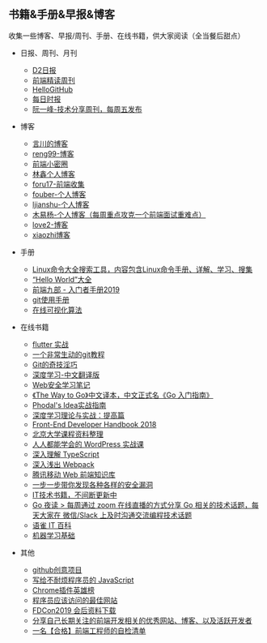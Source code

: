 ## 书籍&手册&早报&博客

收集一些博客、早报/周刊、手册、在线书籍，供大家阅读（全当餐后甜点）

* 日报、周刊、月刊
  * [D2日报](https://daily.fairyever.com/)
  * [前端精读周刊](https://github.com/dt-fe/weekly)
  * [HelloGitHub](https://gitbook.hellogithub.com/)
  * [每日时报](https://wubaiqing.github.io/zaobao/)
  * [阮一峰-技术分享周刊，每周五发布](https://github.com/ruanyf/weekly)

* 博客
  * [言川的博客](https://github.com/lihongxun945/myblog)
  * [reng99-博客](https://github.com/reng99/blogs)
  * [前端小密圈](https://github.com/jawil/blog)
  * [林鑫个人博客](https://github.com/lin-xin/blog)
  * [foru17-前端收集](https://github.com/foru17/front-end-collect)
  * [fouber-个人博客](https://github.com/fouber/blog)
  * [ljianshu-个人博客](https://github.com/ljianshu/Blog)
  * [木易杨-个人博客（每周重点攻克一个前端面试重难点）](https://github.com/yygmind/blog)
  * [love2-博客](https://love2.io/)
  * [xiaozhi博客](https://github.com/qq449245884/xiaozhi)

* 手册
  * [Linux命令大全搜索工具，内容包含Linux命令手册、详解、学习、搜集](https://github.com/jaywcjlove/linux-command)
  * [“Hello World”大全](https://netsmell.com/apps/helloworldcollection/)
  * [前端九部 - 入门者手册2019](https://www.yuque.com/fe9/basic)
  * [git使用手册](https://gitee.com/progit/)
  * [在线可视化算法](https://algorithm-visualizer.org/)

* 在线书籍 
  * [flutter 实战](https://book.flutterchina.club/)
  * [一个非常生动的git教程](https://github.com/pcottle/learnGitBranching) 
  * [Git的奇技淫巧](https://github.com/521xueweihan/git-tips)
  * [深度学习-中文翻译版](https://exacity.github.io/deeplearningbook-chinese/)
  * [Web安全学习笔记](https://websec.readthedocs.io/zh/latest/)
  * [《The Way to Go》中文译本，中文正式名《Go 入门指南》](https://github.com/Unknwon/the-way-to-go_ZH_CN)
  * [Phodal's Idea实战指南](http://ideabook.phodal.com/)
  * [深度学习理论与实战：提高篇](http://fancyerii.github.io/2019/03/14/dl-book/)
  * [Front-End Developer Handbook 2018](https://frontendmasters.com/books/front-end-handbook/2018/)
  * [北京大学课程资料整理](https://github.com/lib-pku/libpku)
  * [人人都能学会的 WordPress 实战课](https://www.easywpbook.com/)
  * [深入理解 TypeScript](https://jkchao.github.io/typescript-book-chinese/)
  * [深入浅出 Webpack](https://github.com/gwuhaolin/dive-into-webpack)
  * [腾讯移动 Web 前端知识库](https://github.com/AlloyTeam/Mars)
  * [一步一步带你发现各种各样的安全漏洞](https://www.hacksplaining.com/lessons)
  * [IT技术书籍，不间断更新中](https://github.com/TIM168/technical_books)
  * [Go 夜读 > 每周通过 zoom 在线直播的方式分享 Go 相关的技术话题，每天大家在 微信/Slack 上及时沟通交流编程技术话题](https://github.com/developer-learning/reading-go)
  * [语雀 IT 百科](https://www.yuque.com/yuque/blog/yuque-info-tech-encyclopedia)
  * [机器学习基础](https://mitpress.ublish.com/ereader/7093/?preview=#page/1)

* 其他
  * [github创意项目](https://github.com/zhaoolee/StarsAndClown)
  * [写给不耐烦程序员的 JavaScript](https://github.com/apachecn/impatient-js-zh)
  * [Chrome插件英雄榜](https://zhaoolee.gitbooks.io/chrome/content/)
  * [程序员应该访问的最佳网站](https://github.com/tuteng/Best-websites-a-programmer-should-visit-zh)
  * [FDCon2019  会后资料下载](https://shimo.im/docs/VXEZSWMLxlw4XB2M/read)
  * [分享自己长期关注的前端开发相关的优秀网站、博客、以及活跃开发者](https://github.com/foru17/front-end-collect)
  * [一名【合格】前端工程师的自检清单](https://juejin.im/post/5cc1da82f265da036023b628)


